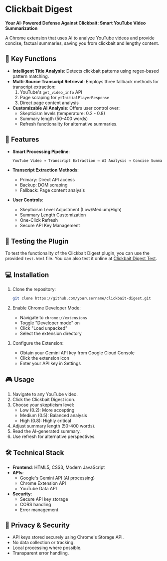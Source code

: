 # Clickbait Digest

**Your AI-Powered Defense Against Clickbait: Smart YouTube Video Summarization**

A Chrome extension that uses AI to analyze YouTube videos and provide concise, factual summaries, saving you from clickbait and lengthy content.

## 🎯 Key Functions

- **Intelligent Title Analysis**: Detects clickbait patterns using regex-based pattern matching.
- **Multi-Source Transcript Retrieval**: Employs three fallback methods for transcript extraction:
  1. YouTube's `get_video_info` API
  2. Page scraping for `ytInitialPlayerResponse`
  3. Direct page content analysis
- **Customizable AI Analysis**: Offers user control over:
  - Skepticism levels (temperature: 0.2 - 0.8)
  - Summary length (50-400 words)
  - Refresh functionality for alternative summaries.

## 🚀 Features

- **Smart Processing Pipeline**:
  ```javascript
  YouTube Video → Transcript Extraction → AI Analysis → Concise Summary
  ```

- **Transcript Extraction Methods**:
  - Primary: Direct API access
  - Backup: DOM scraping
  - Fallback: Page content analysis

- **User Controls**:
  - Skepticism Level Adjustment (Low/Medium/High)
  - Summary Length Customization
  - One-Click Refresh
  - Secure API Key Management

## 🧪 Testing the Plugin

To test the functionality of the Clickbait Digest plugin, you can use the provided `test.html` file. You can also test it online at [Clickbait Digest Test](https://zlpgm3.csb.app/).

## 💻 Installation

1. Clone the repository:
   ```bash
   git clone https://github.com/yourusername/clickbait-digest.git
   ```

2. Enable Chrome Developer Mode:
   - Navigate to `chrome://extensions`
   - Toggle "Developer mode" on
   - Click "Load unpacked"
   - Select the extension directory

3. Configure the Extension:
   - Obtain your Gemini API key from Google Cloud Console
   - Click the extension icon
   - Enter your API key in Settings

## 🎮 Usage

1. Navigate to any YouTube video.
2. Click the Clickbait Digest icon.
3. Choose your skepticism level:
   - Low (0.2): More accepting
   - Medium (0.5): Balanced analysis
   - High (0.8): Highly critical
4. Adjust summary length (50-400 words).
5. Read the AI-generated summary.
6. Use refresh for alternative perspectives.

## 🛠️ Technical Stack

- **Frontend**: HTML5, CSS3, Modern JavaScript
- **APIs**:
  - Google's Gemini API (AI processing)
  - Chrome Extension API
  - YouTube Data API
- **Security**:
  - Secure API key storage
  - CORS handling
  - Error management

## 🔐 Privacy & Security

- API keys stored securely using Chrome's Storage API.
- No data collection or tracking.
- Local processing where possible.
- Transparent error handling.

